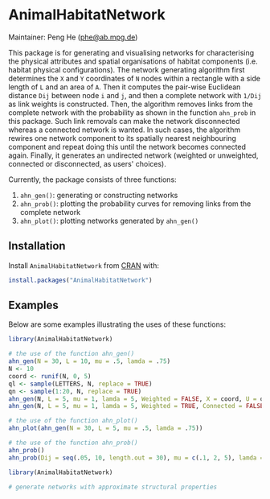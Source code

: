 AnimalHabitatNetwork
====================
Maintainer: Peng He (<phe@ab.mpg.de>)

This package is for generating and visualising networks for characterising the physical attributes and spatial organisations of habitat components (i.e. habitat physical configurations). The network generating algorithm first determines the `X` and `Y` coordinates of `N` nodes within a rectangle with a side length of `L` and an area of `A`. Then it computes the pair-wise Euclidean distance `Dij` between node `i` and `j`, and then a complete network with `1/Dij` as link weights is constructed. Then, the algorithm removes links from the complete network with the probability as shown in the function `ahn_prob` in this package. Such link removals can make the network disconnected whereas a connected network is wanted. In such cases, the algorithm rewires one network component to its spatially nearest neighbouring component and repeat doing this until the network becomes connected again. Finally, it generates an undirected network (weighted or unweighted, connected or disconnected, as users' choices).

Currently, the package consists of three functions:

1) `ahn_gen()`: generating or constructing networks
2) `ahn_prob()`: plotting the probability curves for removing links from the complete network
3) `ahn_plot()`: plotting networks generated by `ahn_gen()`


Installation
------------

Install `AnimalHabitatNetwork` from [CRAN](https://CRAN.R-project.org) with:

``` r
install.packages("AnimalHabitatNetwork")
```

Examples
-------

Below are some examples illustrating the uses of these functions:

``` r
library(AnimalHabitatNetwork)

# the use of the function ahn_gen()
ahn_gen(N = 30, L = 10, mu = .5, lamda = .75)
N <- 10
coord <- runif(N, 0, 5)
ql <- sample(LETTERS, N, replace = TRUE)
qn <- sample(1:20, N, replace = TRUE)
ahn_gen(N, L = 5, mu = 1, lamda = 5, Weighted = FALSE, X = coord, U = ql, V = qn)
ahn_gen(N, L = 5, mu = 1, lamda = 5, Weighted = TRUE, Connected = FALSE, Y = coord, U = ql, V = qn)

# the use of the function ahn_plot()
ahn_plot(ahn_gen(N = 30, L = 5, mu = .5, lamda = .75))

# the use of the function ahn_prob()
ahn_prob()
ahn_prob(Dij = seq(.05, 10, length.out = 30), mu = c(.1, 2, 5), lamda = c(.0001, .15, .35, 2, 30))
```

``` r
library(AnimalHabitatNetwork)

# generate networks with approximate structural properties

```
